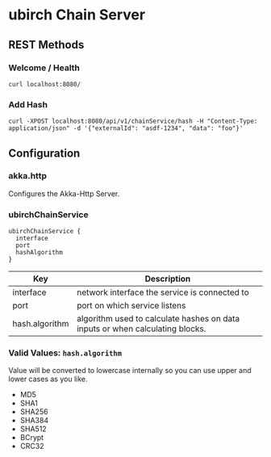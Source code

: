 # ubirch Chain Server

## REST Methods

### Welcome / Health

    curl localhost:8080/

### Add Hash

    curl -XPOST localhost:8080/api/v1/chainService/hash -H "Content-Type: application/json" -d '{"externalId": "asdf-1234", "data": "foo"}'

## Configuration

### akka.http

Configures the Akka-Http Server.

### ubirchChainService

    ubirchChainService {
      interface
      port
      hashAlgorithm
    }
| Key            | Description |
| -------------  | ----------- |
| interface      | network interface the service is connected to |
| port           | port on which service listens |
| hash.algorithm | algorithm used to calculate hashes on data inputs or when calculating blocks. |

### Valid Values: `hash.algorithm`

Value will be converted to lowercase internally so you can use upper and lower cases as you like.

  * MD5
  * SHA1
  * SHA256
  * SHA384
  * SHA512
  * BCrypt
  * CRC32
